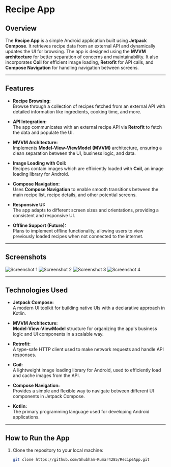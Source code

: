 # Recipe App

## Overview

The **Recipe App** is a simple Android application built using **Jetpack Compose**. It retrieves recipe data from an external API and dynamically updates the UI for browsing. The app is designed using the **MVVM architecture** for better separation of concerns and maintainability. It also incorporates **Coil** for efficient image loading, **Retrofit** for API calls, and **Compose Navigation** for handling navigation between screens.

---

## Features

- **Recipe Browsing:**  
  Browse through a collection of recipes fetched from an external API with detailed information like ingredients, cooking time, and more.

- **API Integration:**  
  The app communicates with an external recipe API via **Retrofit** to fetch the data and populate the UI.

- **MVVM Architecture:**  
  Implements **Model-View-ViewModel (MVVM)** architecture, ensuring a clean separation between the UI, business logic, and data.

- **Image Loading with Coil:**  
  Recipes contain images which are efficiently loaded with **Coil**, an image loading library for Android.

- **Compose Navigation:**  
  Uses **Compose Navigation** to enable smooth transitions between the main recipe list, recipe details, and other potential screens.

- **Responsive UI:**  
  The app adapts to different screen sizes and orientations, providing a consistent and responsive UI.

- **Offline Support (Future):**  
  Plans to implement offline functionality, allowing users to view previously loaded recipes when not connected to the internet.

---
## Screenshots

![Screenshot 1](screenshots/Screenshot1.jpg)
![Screenshot 2](screenshots/Screenshot2.jpg)
![Screenshot 3](screenshots/Screenshot3.jpg)
![Screenshot 4](screenshots/Screenshot4.jpg)

---

## Technologies Used

- **Jetpack Compose:**  
  A modern UI toolkit for building native UIs with a declarative approach in Kotlin.

- **MVVM Architecture:**  
  **Model-View-ViewModel** structure for organizing the app's business logic and UI components in a scalable way.

- **Retrofit:**  
  A type-safe HTTP client used to make network requests and handle API responses.

- **Coil:**  
  A lightweight image loading library for Android, used to efficiently load and cache images from the API.

- **Compose Navigation:**  
  Provides a simple and flexible way to navigate between different UI components in Jetpack Compose.

- **Kotlin:**  
  The primary programming language used for developing Android applications.

---

## How to Run the App

1. Clone the repository to your local machine:
   ```bash
   git clone https://github.com/Shubham-Kumar4285/RecipeApp.git
